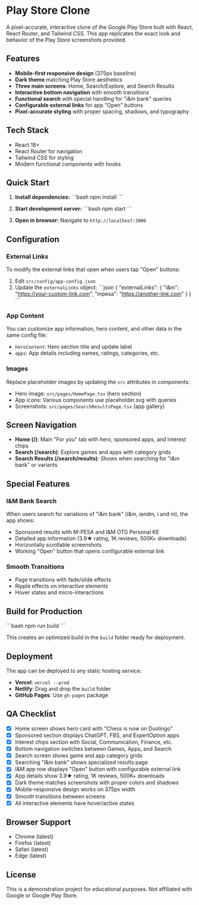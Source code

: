 # Play Store Clone

A pixel-accurate, interactive clone of the Google Play Store built with React, React Router, and Tailwind CSS. This app replicates the exact look and behavior of the Play Store screenshots provided.

## Features

- **Mobile-first responsive design** (375px baseline)
- **Dark theme** matching Play Store aesthetics
- **Three main screens**: Home, Search/Explore, and Search Results
- **Interactive bottom navigation** with smooth transitions
- **Functional search** with special handling for "i&m bank" queries
- **Configurable external links** for app "Open" buttons
- **Pixel-accurate styling** with proper spacing, shadows, and typography

## Tech Stack

- React 18+
- React Router for navigation
- Tailwind CSS for styling
- Modern functional components with hooks

## Quick Start

1. **Install dependencies:**
   \`\`\`bash
   npm install
   \`\`\`

2. **Start development server:**
   \`\`\`bash
   npm start
   \`\`\`

3. **Open in browser:**
   Navigate to `http://localhost:3000`

## Configuration

### External Links

To modify the external links that open when users tap "Open" buttons:

1. Edit `src/config/app-config.json`
2. Update the `externalLinks` object:
   \`\`\`json
   {
     "externalLinks": {
       "i&m": "https://your-custom-link.com",
       "mpesa": "https://another-link.com"
     }
   }
   \`\`\`

### App Content

You can customize app information, hero content, and other data in the same config file:

- `heroContent`: Hero section title and update label
- `apps`: App details including names, ratings, categories, etc.

### Images

Replace placeholder images by updating the `src` attributes in components:
- Hero image: `src/pages/HomePage.tsx` (hero section)
- App icons: Various components use placeholder.svg with queries
- Screenshots: `src/pages/SearchResultsPage.tsx` (app gallery)

## Screen Navigation

- **Home (/)**: Main "For you" tab with hero, sponsored apps, and interest chips
- **Search (/search)**: Explore games and apps with category grids
- **Search Results (/search/results)**: Shows when searching for "i&m bank" or variants

## Special Features

### I&M Bank Search
When users search for variations of "i&m bank" (i&m, iandm, i and m), the app shows:
- Sponsored results with M-PESA and I&M OTG Personal KE
- Detailed app information (3.9★ rating, 1K reviews, 500K+ downloads)
- Horizontally scrollable screenshots
- Working "Open" button that opens configurable external link

### Smooth Transitions
- Page transitions with fade/slide effects
- Ripple effects on interactive elements
- Hover states and micro-interactions

## Build for Production

\`\`\`bash
npm run build
\`\`\`

This creates an optimized build in the `build` folder ready for deployment.

## Deployment

The app can be deployed to any static hosting service:
- **Vercel**: `vercel --prod`
- **Netlify**: Drag and drop the `build` folder
- **GitHub Pages**: Use `gh-pages` package

## QA Checklist

- [x] Home screen shows hero card with "Chess is now on Duolingo"
- [x] Sponsored section displays ChatGPT, FBS, and ExpertOption apps
- [x] Interest chips section with Social, Communication, Finance, etc.
- [x] Bottom navigation switches between Games, Apps, and Search
- [x] Search screen shows game and app category grids
- [x] Searching "i&m bank" shows specialized results page
- [x] I&M app row displays "Open" button with configurable external link
- [x] App details show 3.9★ rating, 1K reviews, 500K+ downloads
- [x] Dark theme matches screenshots with proper colors and shadows
- [x] Mobile-responsive design works on 375px width
- [x] Smooth transitions between screens
- [x] All interactive elements have hover/active states

## Browser Support

- Chrome (latest)
- Firefox (latest)
- Safari (latest)
- Edge (latest)

## License

This is a demonstration project for educational purposes. Not affiliated with Google or Google Play Store.
